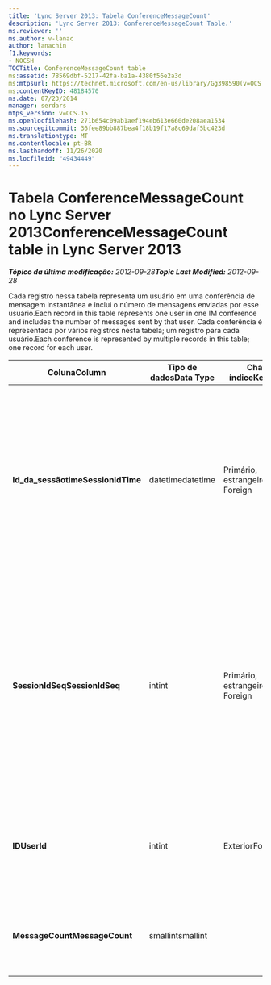 ```yaml
---
title: 'Lync Server 2013: Tabela ConferenceMessageCount'
description: 'Lync Server 2013: ConferenceMessageCount Table.'
ms.reviewer: ''
ms.author: v-lanac
author: lanachin
f1.keywords:
- NOCSH
TOCTitle: ConferenceMessageCount table
ms:assetid: 78569dbf-5217-42fa-ba1a-4380f56e2a3d
ms:mtpsurl: https://technet.microsoft.com/en-us/library/Gg398590(v=OCS.15)
ms:contentKeyID: 48184570
ms.date: 07/23/2014
manager: serdars
mtps_version: v=OCS.15
ms.openlocfilehash: 271b654c09ab1aef194eb613e660de208aea1534
ms.sourcegitcommit: 36fee89bb887bea4f18b19f17a8c69daf5bc423d
ms.translationtype: MT
ms.contentlocale: pt-BR
ms.lasthandoff: 11/26/2020
ms.locfileid: "49434449"
---
```

# <a name="conferencemessagecount-table-in-lync-server-2013"></a><span data-ttu-id="7a28e-103">Tabela ConferenceMessageCount no Lync Server 2013</span><span class="sxs-lookup"><span data-stu-id="7a28e-103">ConferenceMessageCount table in Lync Server 2013</span></span>

<div data-xmlns="http://www.w3.org/1999/xhtml">

<div class="topic" data-xmlns="http://www.w3.org/1999/xhtml" data-msxsl="urn:schemas-microsoft-com:xslt" data-cs="https://msdn.microsoft.com/">

<div data-asp="https://msdn2.microsoft.com/asp">



</div>

<div id="mainSection">

<div id="mainBody"><span data-ttu-id="7a28e-104">

<span> </span></span><span class="sxs-lookup"><span data-stu-id="7a28e-104">

<span> </span></span></span>

<span data-ttu-id="7a28e-105">_**Tópico da última modificação:** 2012-09-28_</span><span class="sxs-lookup"><span data-stu-id="7a28e-105">_**Topic Last Modified:** 2012-09-28_</span></span>

<span data-ttu-id="7a28e-106">Cada registro nessa tabela representa um usuário em uma conferência de mensagem instantânea e inclui o número de mensagens enviadas por esse usuário.</span><span class="sxs-lookup"><span data-stu-id="7a28e-106">Each record in this table represents one user in one IM conference and includes the number of messages sent by that user.</span></span> <span data-ttu-id="7a28e-107">Cada conferência é representada por vários registros nesta tabela; um registro para cada usuário.</span><span class="sxs-lookup"><span data-stu-id="7a28e-107">Each conference is represented by multiple records in this table; one record for each user.</span></span>


<table>
<colgroup>
<col style="width: 25%" />
<col style="width: 25%" />
<col style="width: 25%" />
<col style="width: 25%" />
</colgroup>
<thead>
<tr class="header">
<th><span data-ttu-id="7a28e-108">Coluna</span><span class="sxs-lookup"><span data-stu-id="7a28e-108">Column</span></span></th>
<th><span data-ttu-id="7a28e-109">Tipo de dados</span><span class="sxs-lookup"><span data-stu-id="7a28e-109">Data Type</span></span></th>
<th><span data-ttu-id="7a28e-110">Chave/índice</span><span class="sxs-lookup"><span data-stu-id="7a28e-110">Key/Index</span></span></th>
<th><span data-ttu-id="7a28e-111">Detalhes</span><span class="sxs-lookup"><span data-stu-id="7a28e-111">Details</span></span></th>
</tr>
</thead>
<tbody>
<tr class="odd">
<td><p><span data-ttu-id="7a28e-112"><strong>Id_da_sessãotime</strong></span><span class="sxs-lookup"><span data-stu-id="7a28e-112"><strong>SessionIdTime</strong></span></span></p></td>
<td><p><span data-ttu-id="7a28e-113">datetime</span><span class="sxs-lookup"><span data-stu-id="7a28e-113">datetime</span></span></p></td>
<td><p><span data-ttu-id="7a28e-114">Primário, estrangeiro</span><span class="sxs-lookup"><span data-stu-id="7a28e-114">Primary, Foreign</span></span></p></td>
<td><p><span data-ttu-id="7a28e-115">Hora da ocorrência da conferência.</span><span class="sxs-lookup"><span data-stu-id="7a28e-115">Time of conference instance.</span></span> <span data-ttu-id="7a28e-116">Usado em conjunto com <strong>SessionIdSeq</strong> para identificar uma instância de conferência de maneira exclusiva.</span><span class="sxs-lookup"><span data-stu-id="7a28e-116">Used in conjunction with <strong>SessionIdSeq</strong> to uniquely identify a conference instance.</span></span> <span data-ttu-id="7a28e-117">Consulte a <a href="lync-server-2013-conferences-table.md">tabela conferências no Lync Server 2013</a> para obter mais informações.</span><span class="sxs-lookup"><span data-stu-id="7a28e-117">See the <a href="lync-server-2013-conferences-table.md">Conferences table in Lync Server 2013</a> for more information.</span></span></p></td>
</tr>
<tr class="even">
<td><p><span data-ttu-id="7a28e-118"><strong>SessionIdSeq</strong></span><span class="sxs-lookup"><span data-stu-id="7a28e-118"><strong>SessionIdSeq</strong></span></span></p></td>
<td><p><span data-ttu-id="7a28e-119">int</span><span class="sxs-lookup"><span data-stu-id="7a28e-119">int</span></span></p></td>
<td><p><span data-ttu-id="7a28e-120">Primário, estrangeiro</span><span class="sxs-lookup"><span data-stu-id="7a28e-120">Primary, Foreign</span></span></p></td>
<td><p><span data-ttu-id="7a28e-121">Número de identificação para identificar a instância de conferência.</span><span class="sxs-lookup"><span data-stu-id="7a28e-121">ID number to identify the conference instance.</span></span> <span data-ttu-id="7a28e-122">Usado em conjunto com a <strong>identificação_da_sessãotime</strong> para identificar exclusivamente uma instância de conferência.</span><span class="sxs-lookup"><span data-stu-id="7a28e-122">Used in conjunction with <strong>SessionIdTime</strong> to uniquely identify a conference instance.</span></span> <span data-ttu-id="7a28e-123">Consulte a <a href="lync-server-2013-conferences-table.md">tabela conferências no Lync Server 2013</a> para obter mais informações.</span><span class="sxs-lookup"><span data-stu-id="7a28e-123">See the <a href="lync-server-2013-conferences-table.md">Conferences table in Lync Server 2013</a> for more information.</span></span></p></td>
</tr>
<tr class="odd">
<td><p><span data-ttu-id="7a28e-124"><strong>ID</strong></span><span class="sxs-lookup"><span data-stu-id="7a28e-124"><strong>UserId</strong></span></span></p></td>
<td><p><span data-ttu-id="7a28e-125">int</span><span class="sxs-lookup"><span data-stu-id="7a28e-125">int</span></span></p></td>
<td><p><span data-ttu-id="7a28e-126">Exterior</span><span class="sxs-lookup"><span data-stu-id="7a28e-126">Foreign</span></span></p></td>
<td><p><span data-ttu-id="7a28e-127">Número exclusivo que identifica esse usuário, referenciado pela <a href="lync-server-2013-users-table.md">tabela usuários no Lync Server 2013</a>.</span><span class="sxs-lookup"><span data-stu-id="7a28e-127">Unique number identifying this user, referenced from the <a href="lync-server-2013-users-table.md">Users table in Lync Server 2013</a>.</span></span></p></td>
</tr>
<tr class="even">
<td><p><span data-ttu-id="7a28e-128"><strong>MessageCount</strong></span><span class="sxs-lookup"><span data-stu-id="7a28e-128"><strong>MessageCount</strong></span></span></p></td>
<td><p><span data-ttu-id="7a28e-129">smallint</span><span class="sxs-lookup"><span data-stu-id="7a28e-129">smallint</span></span></p></td>
<td><p> </p></td>
<td><p><span data-ttu-id="7a28e-130">O número de mensagens enviadas por este usuário durante esta conferência.</span><span class="sxs-lookup"><span data-stu-id="7a28e-130">The number of messages sent by this user during this conference.</span></span></p></td>
</tr>
</tbody>
</table><span data-ttu-id="7a28e-131">


</div>

<span> </span>

</div>

</div>

</span><span class="sxs-lookup"><span data-stu-id="7a28e-131">


</div>

<span> </span>

</div>

</div>

</span></span></div>

